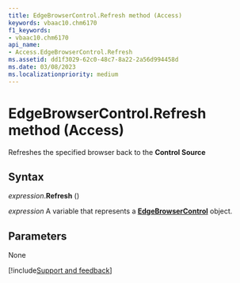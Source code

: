 ```yaml
---
title: EdgeBrowserControl.Refresh method (Access)
keywords: vbaac10.chm6170
f1_keywords:
- vbaac10.chm6170
api_name:
- Access.EdgeBrowserControl.Refresh
ms.assetid: dd1f3029-62c0-48c7-8a22-2a56d994458d
ms.date: 03/08/2023
ms.localizationpriority: medium
---
```



# EdgeBrowserControl.Refresh method (Access)

Refreshes the specified browser back to the **Control Source**


## Syntax

_expression_.**Refresh** ()

_expression_ A variable that represents a **[EdgeBrowserControl](Access.EdgeBrowserControl.md)** object.


## Parameters

None





[!include[Support and feedback](~/includes/feedback-boilerplate.md)]